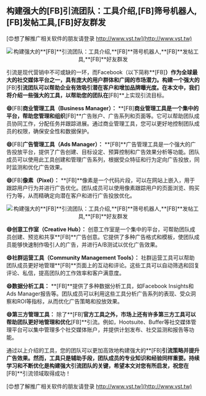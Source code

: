 ## **构建强大的**[FB]**引流团队：工具介绍,**[FB]**筛号机器人,**[FB]**发帖工具,**[FB]**好友群发**

[😍想了解推广相关软件的朋友请登录 http://www.vst.tw](http://www.vst.tw)

 <center><img src="https://vst.tw/MP4/tuiguang/png/1.png" alt="构建强大的**[FB]**引流团队：工具介绍,**[FB]**筛号机器人,**[FB]**发帖工具,**[FB]**好友群发"></center>

引流是现代营销中不可或缺的一环，而Facebook（以下简称**[FB]**）作为全球最大的社交媒体平台之一，具有庞大的用户群体和广阔的市场潜力。构建一个强大的**[FB]**引流团队可以帮助企业有效吸引潜在客户和增加品牌曝光度。在本文中，我们将介绍一些强大的工具，以帮助您的团队在**[FB]**上实现引流目标。

**😄**[FB]**商业管理工具（Business Manager）：**
**[FB]**商业管理工具是一个集中的平台，帮助您管理和组织**[FB]**广告账户、广告系列和页面等。它可以帮助团队成员协同工作，分配任务并跟踪进展。通过商业管理工具，您可以更好地控制团队成员的权限，确保安全性和数据保护。

**😄**[FB]**广告管理工具（Ads Manager）：**
**[FB]**广告管理工具是一个强大的广告投放平台，提供了广告创建、目标设定、预算控制和广告效果分析等功能。团队成员可以使用此工具创建和管理广告系列，根据受众特征和行为定向广告投放，同时监测和优化广告效果。

**😄**[FB]**像素（Pixel）：**
**[FB]**像素是一个代码片段，可以在网站上嵌入，用于跟踪用户行为并进行广告优化。团队成员可以使用像素跟踪用户的页面浏览、购买行为等，从而精确定向潜在客户和进行广告投放优化。

 <center><img src="https://vst.tw/MP4/tuiguang/png/6.png" alt="构建强大的**[FB]**引流团队：工具介绍,**[FB]**筛号机器人,**[FB]**发帖工具,**[FB]**好友群发"></center>

**😄创意工作室（Creative Hub）：**
创意工作室是一个集中的平台，可帮助团队成员创建、预览和共享**[FB]**广告创意。它提供了多种广告格式和模板，使团队成员能够快速制作吸引人的广告，并进行A/B测试以优化广告效果。

**😄社群运营工具（Community Management Tools）：**
社群运营工具可以帮助团队成员更好地管理**[FB]**页面上的互动和评论。这些工具可以自动筛选和回复评论、私信，提高团队的工作效率和客户满意度。

**😄数据分析工具：**
**[FB]**提供了多种数据分析工具，如Facebook Insights和Ads Manager报告等。团队成员可以利用这些工具分析广告系列的表现、受众洞察和ROI等指标，从而优化广告策略和投放效果。

**😄第三方管理工具：**
除了**[FB]**官方工具之外，市场上还有许多第三方工具可以帮助团队更好地管理和优化**[FB]**引流。例如，Hootsuite、Buffer等社交媒体管理平台可以集中管理多个社交媒体账户，并提供计划发布、社交监测和报告等功能。

通过以上介绍的工具，您的团队可以更加高效地构建强大的**[FB]**引流策略并提升广告效果。然而，工具只是辅助手段，团队成员的专业知识和经验同样重要。持续学习和不断优化是构建强大引流团队的关键，希望本文对您有所启发，祝您在**[FB]**引流领域取得成功！

[😍想了解推广相关软件的朋友请登录 http://www.vst.tw](http://www.vst.tw)



